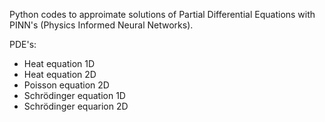 Python codes to approimate solutions of Partial Differential Equations with PINN's (Physics Informed Neural Networks).

PDE's:

- Heat equation 1D
- Heat equation 2D
- Poisson equation 2D
- Schrödinger equation 1D
- Schrödinger equarion 2D
